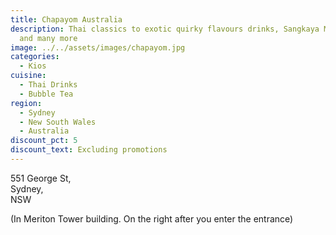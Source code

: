 ```yaml
---
title: Chapayom Australia
description: Thai classics to exotic quirky flavours drinks, Sangkaya Milky Bun
  and many more
image: ../../assets/images/chapayom.jpg
categories:
  - Kios
cuisine:
  - Thai Drinks
  - Bubble Tea
region:
  - Sydney
  - New South Wales
  - Australia
discount_pct: 5
discount_text: Excluding promotions
---
```

551 George St,\
Sydney, \
NSW

(In Meriton Tower building. On the right after you enter the entrance)
